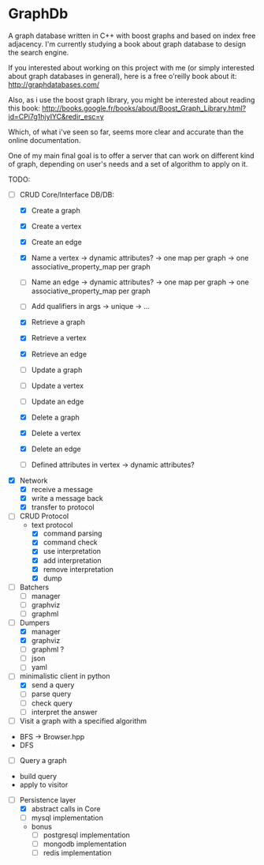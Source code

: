 GraphDb
=======

A graph database written in C++ with boost graphs and based on index free adjacency.
I'm currently studying a book about graph database to design the search engine.

If you interested about working on this project with me
(or simply interested about graph databases in general),
here is a free o'reilly book about it:
http://graphdatabases.com/

Also, as i use the boost graph library, you might be interested about reading this book:
http://books.google.fr/books/about/Boost_Graph_Library.html?id=CPi7g1hjyIYC&redir_esc=y

Which, of what i've seen so far, seems more clear and accurate than the online documentation.

One of my main final goal is to offer a server that can work on different kind of graph,
depending on user's needs and a set of algorithm to apply on it.

TODO:

- [ ] CRUD Core/Interface DB/DB:
  - [x]  Create a graph
  - [x]  Create a vertex
  - [x]  Create an edge
  - [x]  Name a vertex
    -> dynamic attributes?
    -> one map per graph
    -> one associative_property_map per graph

  - [ ]  Name an edge
    -> dynamic attributes?
    -> one map per graph
    -> one associative_property_map per graph

  - [ ] Add qualifiers in args
    -> unique
    -> ...

  - [x]  Retrieve a graph
  - [x]  Retrieve a vertex
  - [x]  Retrieve an edge

  - [ ]  Update a graph
  - [ ]  Update a vertex
  - [ ]  Update an edge
  
  - [x]  Delete a graph
  - [x]  Delete a vertex
  - [x]  Delete an edge
  
  - [ ]  Defined attributes in vertex
    -> dynamic attributes?

- [x] Network
  - [x] receive a message
  - [x] write a message back
  - [x] transfer to protocol

- [ ] CRUD Protocol
  - text protocol
    - [x] command parsing
    - [x] command check
    - [x] use interpretation
    - [x] add interpretation
    - [x] remove interpretation
    - [x] dump

- [ ] Batchers
  - [ ] manager
  - [ ] graphviz
  - [ ] graphml

- [ ] Dumpers
  - [x] manager
  - [x] graphviz
  - [ ] graphml ?
  - [ ] json
  - [ ] yaml

- [ ] minimalistic client in python
    - [x] send a query
    - [ ] parse query
    - [ ] check query
    - [ ] interpret the answer

- [ ]  Visit a graph with a specified algorithm
  - BFS -> Browser.hpp
  - DFS

- [ ]  Query a graph
  - build query
  - apply to visitor
  
- [ ] Persistence layer
    - [x] abstract calls in Core
    - [ ] mysql implementation
    - bonus
      - [ ] postgresql implementation
      - [ ] mongodb implementation
      - [ ] redis implementation
